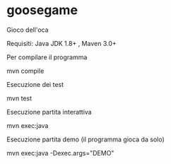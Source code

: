 # goosegame
Gioco dell'oca

Requisiti: Java JDK 1.8+ , Maven 3.0+

Per compilare il programma

mvn compile

Esecuzione dei test

mvn test

Esecuzione partita interattiva

mvn exec:java

Esecuzione partita demo (il programma gioca da solo)

mvn exec:java -Dexec.args="DEMO"







